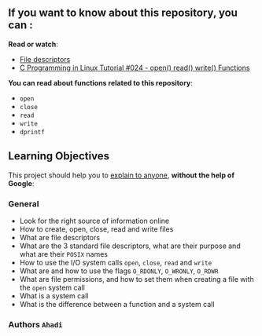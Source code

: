<div class="panel-body">
    <h2>If you want to know about this repository, you can :</h2>

<p><strong>Read or watch</strong>:</p>

<ul>
<li><a href="/rltoken/Duva-9Fjyskt39R__Nnazg" title="File descriptors" target="_blank">File descriptors</a> </li>
<li><a href="/rltoken/x05veqiLPSxXmJf9zTtCkQ" title="C Programming in Linux Tutorial #024 - open() read() write() Functions" target="_blank">C Programming in Linux Tutorial #024 - open() read() write() Functions</a> </li>
</ul>

<p><strong>You can read about functions related to this repository</strong>:</p>

<ul>
<li><code>open</code></li>
<li><code>close</code></li>
<li><code>read</code></li>
<li><code>write</code></li>
<li><code>dprintf</code></li>
</ul>

<h2>Learning Objectives</h2>

<p>This project should help you to <a href="/rltoken/kQg2-u-cAYxh6oJz2TWHWw" title="explain to anyone" target="_blank">explain to anyone</a>, <strong>without the help of Google</strong>:</p>

<h3>General</h3>

<ul>
<li>Look for the right source of information online</li>
<li>How to create, open, close, read and write files</li>
<li>What are file descriptors</li>
<li>What are the 3 standard file descriptors, what are their purpose and what are their <code>POSIX</code> names</li>
<li>How to use the I/O system calls <code>open</code>, <code>close</code>, <code>read</code> and <code>write</code></li>
<li>What are and how to use the flags <code>O_RDONLY</code>, <code>O_WRONLY</code>, <code>O_RDWR</code></li>
<li>What are file permissions, and how to set them when creating a file with the <code>open</code> system call</li>
<li>What is a system call</li>
<li>What is the difference between a function and a system call</li>
</ul>
<h3>Authors <code>Ahadi</code></h3>
  </div>
